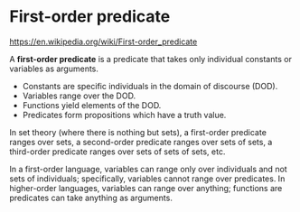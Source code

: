 # First-order predicate

https://en.wikipedia.org/wiki/First-order_predicate

A **first-order predicate** is a predicate that takes only individual constants or variables as arguments.

- Constants are specific individuals in the domain of discourse (DOD). 
- Variables range over the DOD.
- Functions yield elements of the DOD.
- Predicates form propositions which have a truth value.

In set theory (where there is nothing but sets), a first-order predicate ranges over sets, a second-order predicate ranges over sets of sets, a third-order predicate ranges over sets of sets of sets, etc.

In a first-order language, variables can range only over individuals and not sets of individuals; specifically, variables cannot range over predicates. In higher-order languages, variables can range over anything; functions are predicates can take anything as arguments.
